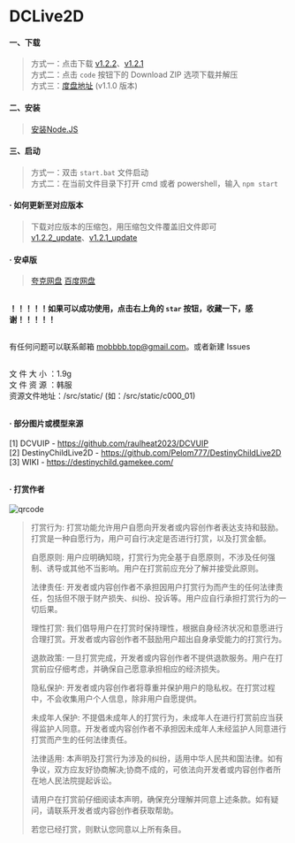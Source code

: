 # DCLive2D

#### 一、下载
 > 方式一：点击下载 [v1.2.2](https://github.com/Mobbbb/DCLive2D/archive/refs/tags/v1.2.2.zip)、[v1.2.1](https://github.com/Mobbbb/DCLive2D/archive/refs/tags/v1.2.1.zip)<br />
 > 方式二：点击 ```code``` 按钮下的 Download ZIP 选项下载并解压<br />
 > 方式三：[度盘地址](https://pan.baidu.com/s/1DPawE6L0-TxGjc0Gxv2r1Q?pwd=dc23) (v1.1.0 版本)

#### 二、安装
 > [安装Node.JS](https://nodejs.org/en/)

#### 三、启动
 > 方式一：双击 ```start.bat``` 文件启动<br />
 > 方式二：在当前文件目录下打开 cmd 或者 powershell，输入 ```npm start```
 
#### · 如何更新至对应版本
 > 下载对应版本的压缩包，用压缩包文件覆盖旧文件即可<br />
 > [v1.2.2_update](https://github.com/Mobbbb/DCLive2D/releases/download/v1.2.2/DCLive2D-without-static.zip)、[v1.2.1_update](https://github.com/Mobbbb/DCLive2D/releases/download/v1.2.1/DCLive2D-without-static.zip)

#### · 安卓版
> [夸克网盘](https://pan.quark.cn/s/ba2228b5b362)
> [百度网盘](https://pan.baidu.com/s/1Y3fdln4DS4uUdmF-1fmpYw?pwd=yx5k)

##

#### ！！！！！如果可以成功使用，点击右上角的 ```star``` 按钮，收藏一下，感谢！！！！！

##
有任何问题可以联系邮箱 mobbbb.top@gmail.com。或者新建 Issues

##
文 件 大 小 ：1.9g<br />
文 件 资 源 ：韩服<br />
资源文件地址：/src/static/ (如：/src/static/c000_01)

##
#### · 部分图片或模型来源
[1] DCVUIP - https://github.com/raulheat2023/DCVUIP<br />
[2] DestinyChildLive2D - https://github.com/Pelom777/DestinyChildLive2D<br />
[3] WIKI - https://destinychild.gamekee.com/

##
#### · 打赏作者
![qrcode](https://mobbbb.top/resource/icon/qrcode.min.jpg)

> 打赏行为: 打赏功能允许用户自愿向开发者或内容创作者表达支持和鼓励。打赏是一种自愿行为，用户可自行决定是否进行打赏，以及打赏金额。
> 
> 自愿原则: 用户应明确知晓，打赏行为完全基于自愿原则，不涉及任何强制、诱导或其他不当影响。用户在打赏前应充分了解并接受此原则。
> 
> 法律责任: 开发者或内容创作者不承担因用户打赏行为而产生的任何法律责任，包括但不限于财产损失、纠纷、投诉等。用户应自行承担打赏行为的一切后果。
> 
> 理性打赏: 我们倡导用户在打赏时保持理性，根据自身经济状况和意愿进行合理打赏。开发者或内容创作者不鼓励用户超出自身承受能力的打赏行为。
> 
> 退款政策: 一旦打赏完成，开发者或内容创作者不提供退款服务。用户在打赏前应仔细考虑，并确保自己愿意承担相应的经济损失。
> 
> 隐私保护: 开发者或内容创作者将尊重并保护用户的隐私权。在打赏过程中，不会收集用户个人信息，除非用户自愿提供。
> 
> 未成年人保护: 不提倡未成年人的打赏行为，未成年人在进行打赏前应当获得监护人同意。开发者或内容创作者不承担因未成年人未经监护人同意进行打赏而产生的任何法律责任。
> 
> 法律适用: 本声明及打赏行为涉及的纠纷，适用中华人民共和国法律。如有争议，双方应友好协商解决;协商不成的，可依法向开发者或内容创作者所在地人民法院提起诉讼。
> 
> 请用户在打赏前仔细阅读本声明，确保充分理解并同意上述条款。如有疑问，请联系开发者或内容创作者获取帮助。
> 
> 若您已经打赏，则默认您同意以上所有条目。
